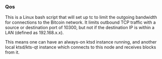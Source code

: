 ### Qos ###

This is a Linux bash script that will set up tc to limit the outgoing bandwidth for connections to the Bitcoin network. It limits outbound TCP traffic with a source or destination port of 10300, but not if the destination IP is within a LAN (defined as 192.168.x.x).

This means one can have an always-on ktsd instance running, and another local ktsd/kts-qt instance which connects to this node and receives blocks from it.
